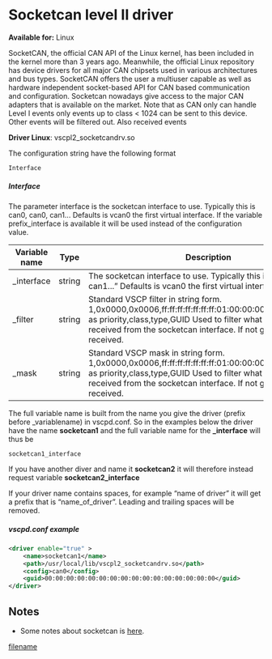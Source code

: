 # Socketcan level II driver

**Available for:** Linux

SocketCAN, the official CAN API of the Linux kernel, has been included in the kernel more than 3 years ago. Meanwhile, the official Linux repository has device drivers for all major CAN chipsets used in various architectures and bus types. SocketCAN offers the user a multiuser capable as well as hardware independent socket-based API for CAN based communication and configuration. Socketcan nowadays give access to the major CAN adapters that is available on the market. Note that as CAN only can handle Level I events only events up to class < 1024 can be sent to this device. Other events will be filtered out. Also received events 

**Driver Linux**: vscpl2_socketcandrv.so

The configuration string have the following format

    Interface

##### Interface

The parameter interface is the socketcan interface to use. Typically this is can0, can0, can1... Defaults is vcan0 the first virtual interface. If the variable prefix_interface is available it will be used instead of the configuration value. 

 | Variable name | Type   | Description | 
 | ------------- | ----   | -----------   | 
 | _interface    | string | The socketcan interface to use. Typically this is “can0, can0, can1...” Defaults is vcan0 the first virtual interface. | 
 | _filter       | string | Standard VSCP filter in string form. 1,0x0000,0x0006,ff:ff:ff:ff:ff:ff:ff:01:00:00:00:00:00:00:00:00 as priority,class,type,GUID Used to filter what events that is received from the socketcan interface. If not give all events are received. | 
 | _mask         | string | Standard VSCP mask in string form. 1,0x0000,0x0006,ff:ff:ff:ff:ff:ff:ff:01:00:00:00:00:00:00:00:00 as priority,class,type,GUID Used to filter what events that is received from the socketcan interface. If not give all events are received.   | 

The full variable name is built from the name you give the driver (prefix before _variablename) in vscpd.conf. So in the examples below the driver have the name **socketcan1** and the full variable name for the **_interface** will thus be

    socketcan1_interface

If you have another diver and name it  **socketcan2** it will therefore instead request variable **socketcan2_interface**

If your driver name contains spaces, for example “name of driver” it will get a prefix that is “name_of_driver”. Leading and trailing spaces will be removed. 

##### vscpd.conf example

```xml
<driver enable="true" >
    <name>socketcan1</name>
    <path>/usr/local/lib/vscpl2_socketcandrv.so</path>
    <config>can0</config>
    <guid>00:00:00:00:00:00:00:00:00:00:00:00:00:00:00:00</guid>
</driver>
```


## Notes

*  Some notes about socketcan is [here](http://www.akehedman.se/wiki/doku.php/socketcan). 



[filename](./bottom_copyright.md ':include')
